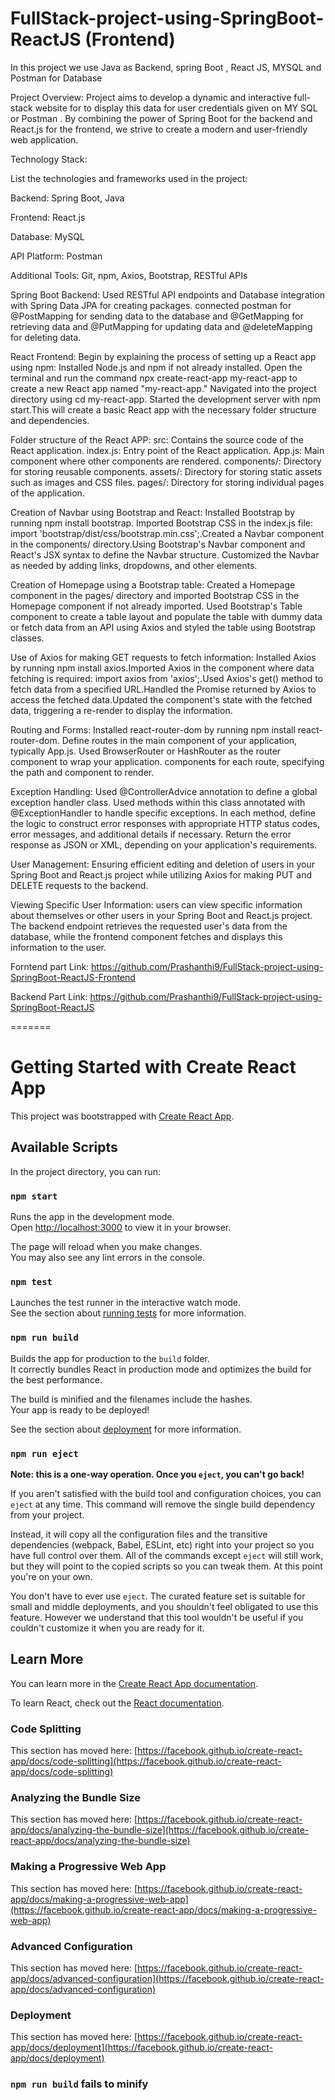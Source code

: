 
# FullStack-project-using-SpringBoot-ReactJS (Frontend)
In this project we use Java as Backend, spring Boot , React JS, MYSQL and Postman for Database

Project Overview:
Project aims to develop a dynamic and interactive full-stack website for to display this data for user credentials given on MY SQL or Postman . By combining the power of Spring Boot for the backend and React.js for the frontend, we strive to create a modern and user-friendly web application.

Technology Stack:

List the technologies and frameworks used in the project:

Backend: Spring Boot, Java

Frontend: React.js

Database: MySQL

API Platform: Postman

Additional Tools: Git, npm, Axios, Bootstrap, RESTful APIs

Spring Boot Backend:
Used RESTful API endpoints and Database integration with Spring Data JPA for creating packages. connected postman for @PostMapping for sending data to the database and @GetMapping for retrieving data and @PutMapping for updating data and @deleteMapping for deleting data.


React Frontend:
Begin by explaining the process of setting up a React app using npm:
Installed Node.js and npm if not already installed. Open the terminal and run the command npx create-react-app my-react-app to create a new React app named "my-react-app." Navigated into the project directory using cd my-react-app. Started the development server with npm start.This will create a basic React app with the necessary folder structure and dependencies.

Folder structure of the React APP:
src: Contains the source code of the React application.
index.js: Entry point of the React application.
App.js: Main component where other components are rendered.
components/: Directory for storing reusable components.
assets/: Directory for storing static assets such as images and CSS files.
pages/: Directory for storing individual pages of the application.

Creation of Navbar using Bootstrap and React:
Installed Bootstrap by running npm install bootstrap. Imported Bootstrap CSS in the index.js file: import 'bootstrap/dist/css/bootstrap.min.css';.Created a Navbar component in the components/ directory.Using Bootstrap's Navbar component and React's JSX syntax to define the Navbar structure. Customized the Navbar as needed by adding links, dropdowns, and other elements.

Creation of Homepage using a Bootstrap table:
Created a Homepage component in the pages/ directory and imported Bootstrap CSS in the Homepage component if not already imported.
Used Bootstrap's Table component to create a table layout and populate the table with dummy data or fetch data from an API using Axios and styled the table using Bootstrap classes. 

Use of Axios for making GET requests to fetch information:
Installed Axios by running npm install axios.Imported Axios in the component where data fetching is required: import axios from 'axios';.Used Axios's get() method to fetch data from a specified URL.Handled the Promise returned by Axios to access the fetched data.Updated the component's state with the fetched data, triggering a re-render to display the information.

Routing and Forms:
Installed react-router-dom by running npm install react-router-dom. Define routes in the main component of your application, typically App.js. Used BrowserRouter or HashRouter as the router component to wrap your application.<Route> components for each route, specifying the path and component to render.

Exception Handling:
Used @ControllerAdvice annotation to define a global exception handler class. Used methods within this class annotated with @ExceptionHandler to handle specific exceptions. In each method, define the logic to construct error responses with appropriate HTTP status codes, error messages, and additional details if necessary. Return the error response as JSON or XML, depending on your application's requirements.

User Management:
Ensuring efficient editing and deletion of users in your Spring Boot and React.js project while utilizing Axios for making PUT and DELETE requests to the backend.

Viewing Specific User Information: users can view specific information about themselves or other users in your Spring Boot and React.js project. The backend endpoint retrieves the requested user's data from the database, while the frontend component fetches and displays this information to the user.


Forntend part Link: https://github.com/Prashanthi9/FullStack-project-using-SpringBoot-ReactJS-Frontend

Backend Part Link: https://github.com/Prashanthi9/FullStack-project-using-SpringBoot-ReactJS

=======
# Getting Started with Create React App

This project was bootstrapped with [Create React App](https://github.com/facebook/create-react-app).

## Available Scripts

In the project directory, you can run:

### `npm start`

Runs the app in the development mode.\
Open [http://localhost:3000](http://localhost:3000) to view it in your browser.

The page will reload when you make changes.\
You may also see any lint errors in the console.

### `npm test`

Launches the test runner in the interactive watch mode.\
See the section about [running tests](https://facebook.github.io/create-react-app/docs/running-tests) for more information.

### `npm run build`

Builds the app for production to the `build` folder.\
It correctly bundles React in production mode and optimizes the build for the best performance.

The build is minified and the filenames include the hashes.\
Your app is ready to be deployed!

See the section about [deployment](https://facebook.github.io/create-react-app/docs/deployment) for more information.

### `npm run eject`

**Note: this is a one-way operation. Once you `eject`, you can't go back!**

If you aren't satisfied with the build tool and configuration choices, you can `eject` at any time. This command will remove the single build dependency from your project.

Instead, it will copy all the configuration files and the transitive dependencies (webpack, Babel, ESLint, etc) right into your project so you have full control over them. All of the commands except `eject` will still work, but they will point to the copied scripts so you can tweak them. At this point you're on your own.

You don't have to ever use `eject`. The curated feature set is suitable for small and middle deployments, and you shouldn't feel obligated to use this feature. However we understand that this tool wouldn't be useful if you couldn't customize it when you are ready for it.

## Learn More

You can learn more in the [Create React App documentation](https://facebook.github.io/create-react-app/docs/getting-started).

To learn React, check out the [React documentation](https://reactjs.org/).

### Code Splitting

This section has moved here: [https://facebook.github.io/create-react-app/docs/code-splitting](https://facebook.github.io/create-react-app/docs/code-splitting)

### Analyzing the Bundle Size

This section has moved here: [https://facebook.github.io/create-react-app/docs/analyzing-the-bundle-size](https://facebook.github.io/create-react-app/docs/analyzing-the-bundle-size)

### Making a Progressive Web App

This section has moved here: [https://facebook.github.io/create-react-app/docs/making-a-progressive-web-app](https://facebook.github.io/create-react-app/docs/making-a-progressive-web-app)

### Advanced Configuration

This section has moved here: [https://facebook.github.io/create-react-app/docs/advanced-configuration](https://facebook.github.io/create-react-app/docs/advanced-configuration)

### Deployment

This section has moved here: [https://facebook.github.io/create-react-app/docs/deployment](https://facebook.github.io/create-react-app/docs/deployment)

### `npm run build` fails to minify
